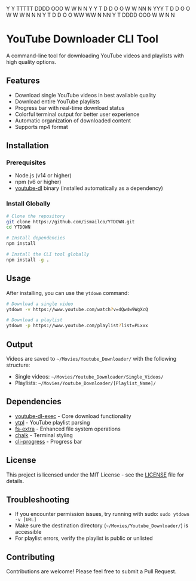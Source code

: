 Y   Y  TTTTT  DDDD   OOO   W   W  N   N
Y   Y    T    D   D O   O  W   W  NN  N
 YYY     T    D   D O   O  W W W  N N N
  Y      T    D   D O   O  WW WW  N  NN
  Y      T    DDDD   OOO   W   W  N   N

# YouTube Downloader CLI Tool

A command-line tool for downloading YouTube videos and playlists with high quality options.

## Features

- Download single YouTube videos in best available quality
- Download entire YouTube playlists
- Progress bar with real-time download status
- Colorful terminal output for better user experience
- Automatic organization of downloaded content
- Supports mp4 format

## Installation

### Prerequisites

- Node.js (v14 or higher)
- npm (v6 or higher)
- [youtube-dl](https://github.com/ytdl-org/youtube-dl) binary (installed automatically as a dependency)

### Install Globally

```bash
# Clone the repository
git clone https://github.com/ismailco/YTDOWN.git
cd YTDOWN

# Install dependencies
npm install

# Install the CLI tool globally
npm install -g .
```

## Usage

After installing, you can use the `ytdown` command:

```bash
# Download a single video
ytdown -v https://www.youtube.com/watch?v=dQw4w9WgXcQ

# Download a playlist
ytdown -p https://www.youtube.com/playlist?list=PLxxx
```

## Output

Videos are saved to `~/Movies/Youtube_Downloader/` with the following structure:

- Single videos: `~/Movies/Youtube_Downloader/Single_Videos/`
- Playlists: `~/Movies/Youtube_Downloader/[Playlist_Name]/`

## Dependencies

- [youtube-dl-exec](https://www.npmjs.com/package/youtube-dl-exec) - Core download functionality
- [ytpl](https://www.npmjs.com/package/ytpl) - YouTube playlist parsing
- [fs-extra](https://www.npmjs.com/package/fs-extra) - Enhanced file system operations
- [chalk](https://www.npmjs.com/package/chalk) - Terminal styling
- [cli-progress](https://www.npmjs.com/package/cli-progress) - Progress bar

## License

This project is licensed under the MIT License - see the [LICENSE](LICENSE) file for details.

## Troubleshooting

- If you encounter permission issues, try running with sudo: `sudo ytdown -v [URL]`
- Make sure the destination directory (`~/Movies/Youtube_Downloader/`) is accessible
- For playlist errors, verify the playlist is public or unlisted

## Contributing

Contributions are welcome! Please feel free to submit a Pull Request.
